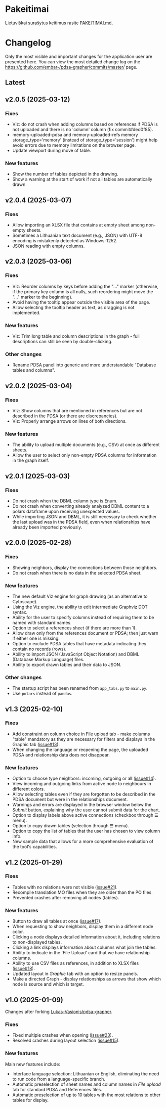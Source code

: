 # Pakeitimai
Lietuviškai surašytus keitimus rasite [PAKEITIMAI.md](PAKEITIMAI.md).

# Changelog
Only the most visible and important changes for the application user are presented here. 
You can view the most detailed change log on the https://github.com/embar-/pdsa-grapher/commits/master/ page.

## Latest
## v2.0.5 (2025-03-12)
### Fixes
- Viz: do not crash when adding columns based on references if PDSA is not uploaded and there is no 'column' column 
  (fix commit#ded0f85).
- memory-uploaded-pdsa and memory-uploaded-refs memory storage_type='memory' (instead of storage_type='session')
  might help avoid errors due to memory limitations on the browser page.
- Update viewport during move of table.
### New features
- Show the number of tables depicted in the drawing.
- Show a warning at the start of work if not all tables are automatically drawn.

## v2.0.4 (2025-03-07)
### Fixes
- Allow importing an XLSX file that contains at empty sheet among non-empty sheets.
- Sometimes a Lithuanian text document (e.g., JSON) with UTF-8 encoding is mistakenly detected as Windows-1252.
- JSON reading with empty columns.

## v2.0.3 (2025-03-06)
### Fixes
- Viz: Reorder columns by keys before adding the "…" marker (otherwise, if the primary key column is all nulls, 
  such reordering might move the "…" marker to the beginning).
- Avoid having the tooltip appear outside the visible area of the page.
- Allow selecting the tooltip header as text, as dragging is not implemented.
### New features
- Viz: Trim long table and column descriptions in the graph - full descriptions can still be seen by double-clicking.
### Other changes
- Rename PDSA panel into generic and more understandable "Database tables and columns".

## v2.0.2 (2025-03-04)
### Fixes
- Viz: Show columns that are mentioned in references but are not described in the PDSA (or there are discrepancies).
- Viz: Properly arrange arrows on lines of both directions.
### New features
- The ability to upload multiple documents (e.g., CSV) at once as different sheets.
- Allow the user to select only non-empty PDSA columns for information in the graph itself.

## v2.0.1 (2025-03-03)
### Fixes
- Do not crash when the DBML column type is Enum.
- Do not crash when converting already analyzed DBML content to a polars dataframe upon receiving unexpected values.
- While importing JSON and DBML, it is still necessary to check whether the last upload was in the PDSA field, 
  even when relationships have already been imported previously.

## v2.0.0 (2025-02-28)
### Fixes
- Showing neighbors, display the connections between those neighbors.
- Do not crash when there is no data in the selected PDSA sheet.
### New features
- The new default Viz engine for graph drawing (as an alternative to Cytoscape).
- Using the Viz engine, the ability to edit intermediate Graphviz DOT syntax.
- Ability for the user to specify columns instead of requiring them to be named with standard names.
- Option to select a references sheet (if there are more than 1).
- Allow draw only from the references document or PDSA; then just warn if either one is missing.
- Option to exclude PDSA tables that have metadata indicating they contain no records (rows).
- Ability to import JSON (JavaScript Object Notation) and DBML (Database Markup Language) files.
- Ability to export drawn tables and their data to JSON.
### Other changes
- The startup script has been renamed from `app_tabs.py` to `main.py`.
- Use `polars` instead of `pandas`.

## v1.3 (2025-02-10)
### Fixes
- Add constraint on column choice in File upload tab - make columns "table" mandatory 
  as they are necessary for filters and displays in the Graphic tab
  ([issue#13](https://github.com/Lukas-Vasionis/pdsa-grapher/issues/13)).
- When changing the language or reopening the page, the uploaded PDSA and relationship data does not disappear.
### New features
- Option to choose type neighbors: incoming, outgoing or all ([issue#14](https://github.com/Lukas-Vasionis/pdsa-grapher/issues/14)).
- View incoming and outgoing links from active node to neighbours in different colors.
- Allow selecting tables even if they are forgotten to be described in the PDSA document 
  but were in the relationships document.
- Warnings and errors are displayed in the browser window below the *Submit* button, 
  explaining why the user cannot submit data for the chart.
- Option to display labels above active connections (checkbox through ☰ menu).
- Option to copy drawn tables (selection through ☰ menu).
- Option to copy the list of tables that the user has chosen to view column info.
- New sample data that allows for a more comprehensive evaluation of the tool's capabilities.

## v1.2 (2025-01-29)
### Fixes
- Tables with no relations were not visible ([issue#21](https://github.com/Lukas-Vasionis/pdsa-grapher/issues/21)).
- Recompile translation MO files when they are older than the PO files.
- Prevented crashes after removing all nodes (tables).
### New features
- Button to draw all tables at once ([issue#17](https://github.com/Lukas-Vasionis/pdsa-grapher/issues/17)).
- When requesting to show neighbors, display them in a different node color.
- Clicking a node displays detailed information about it, including relations to non-displayed tables.
- Clicking a link displays information about columns what join the tables.
- Ability to indicate in the 'File Upload' card that we have relationship columns.
- Ability to use CSV files as references, in addition to XLSX files ([issue#18](https://github.com/Lukas-Vasionis/pdsa-grapher/issues/18)).
- Updated layout in *Graphic* tab with an option to resize panels.
- Make a directed Graph - display relationships as arrows that 
  show which node is source and which is target.

## v1.0 (2025-01-09)
Changes after forking [Lukas-Vasionis/pdsa-grapher](https://github.com/Lukas-Vasionis/pdsa-grapher).
### Fixes
- Fixed multiple crashes when opening ([issue#23](https://github.com/Lukas-Vasionis/pdsa-grapher/issues/23)).
- Resolved crashes during layout selection ([issue#15](https://github.com/Lukas-Vasionis/pdsa-grapher/issues/15)).
### New features
Main new features include:
- Interface language selection: Lithuanian or English, eliminating the need to run code from a language-specific branch.
- Automatic preselection of sheet names and column names in *File upload* tab 
  for standard PDSA and References files.
- Automatic preselection of up to 10 tables with the most relations to other tables for display.
